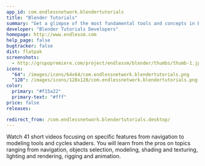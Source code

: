 ```yaml
---
app_id: com.endlessnetwork.blendertutorials
title: "Blender Tutorials"
summary: "Get a glimpse of the most fundamental tools and concepts in Blender."
developer: "Blender Tutorials Developers"
homepage: http://www.endlessm.com
help_page: false
bugtracker: false
dist: flatpak
screenshots:
  - http://grupopremiere.com/project/endlessm/blender/thumbs/thumb-1.jpg
icons:
  "64": /images/icons/64x64/com.endlessnetwork.blendertutorials.png
  "128": /images/icons/128x128/com.endlessnetwork.blendertutorials.png
color:
  primary: "#f15a22"
  primary-text: "#fff"
price: false
releases:

redirect_from: /com.endlessnetwork.blendertutorials.desktop/
---
```


<p>Watch 41 short videos focusing on specific features from navigation to modeling tools and cycles shaders. You will learn from the pros on topics ranging from navigation, objects selection, modeling, shading and texturing, lighting and rendering, rigging and animation.</p>